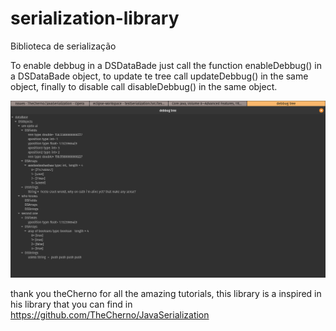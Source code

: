 # serialization-library
Biblioteca de serialização

To enable debbug in a DSDataBade just call the function enableDebbug() in a DSDataBade object,
to update te tree call updateDebbug() in the same object, finally to disable call disableDebbug() 
in the same object.

![debbugTree.png](https://github.com/daviporto/serialization-library/blob/master/testSerialization/debbugTree.png?raw=true)

thank you theCherno for all the amazing tutorials, this library is a inspired in his library that you can find in https://github.com/TheCherno/JavaSerialization


